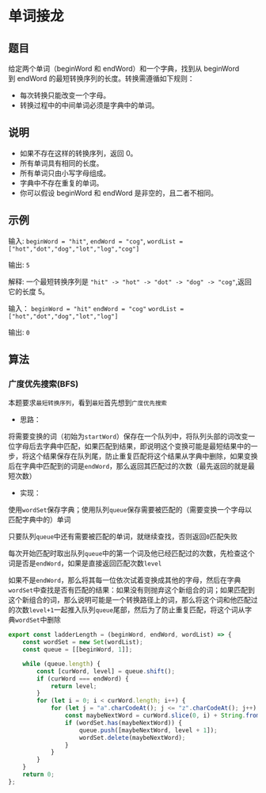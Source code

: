 # 单词接龙

## 题目

给定两个单词（beginWord 和 endWord）和一个字典，找到从 beginWord 到 endWord 的最短转换序列的长度。转换需遵循如下规则：

- 每次转换只能改变一个字母。
- 转换过程中的中间单词必须是字典中的单词。

## 说明

- 如果不存在这样的转换序列，返回 0。
- 所有单词具有相同的长度。
- 所有单词只由小写字母组成。
- 字典中不存在重复的单词。
- 你可以假设 beginWord 和 endWord 是非空的，且二者不相同。

## 示例

输入:
`beginWord = "hit"`,
`endWord = "cog"`,
`wordList = ["hot","dot","dog","lot","log","cog"]`

输出: `5`

解释: 一个最短转换序列是 `"hit" -> "hot" -> "dot" -> "dog" -> "cog"`,返回它的长度 5。

输入：
`beginWord = "hit"`
`endWord = "cog"`
`wordList = ["hot","dot","dog","lot","log"]`

输出: `0`

## 算法

### 广度优先搜索(BFS)

本题要求`最短转换序列`，看到`最短`首先想到`广度优先搜索`

- 思路：

将需要变换的词（初始为`startWord`）保存在一个队列中，将队列头部的词改变一位字母后去字典中匹配，如果匹配到结果，即说明这个变换可能是最短结果中的一步，将这个结果保存在队列尾，防止重复匹配将这个结果从字典中删除，如果变换后在字典中匹配到的词是`endWord`，那么返回其匹配过的次数（最先返回的就是最短次数）

- 实现：

使用`wordSet`保存字典；使用队列`queue`保存需要被匹配的（需要变换一个字母以匹配字典中的）单词

只要队列`queue`中还有需要被匹配的单词，就继续查找，否则返回`0`匹配失败

每次开始匹配时取出队列`queue`中的第一个词及他已经匹配过的次数，先检查这个词是否是`endWord`，如果是直接返回匹配次数`level`

如果不是`endWord`，那么将其每一位依次试着变换成其他的字母，然后在字典`wordSet`中查找是否有匹配的结果：如果没有则抛弃这个新组合的词；如果匹配到这个新组合的词，那么说明可能是一个转换路径上的词，那么将这个词和他匹配过的次数`level+1`一起推入队列`queue`尾部，然后为了防止重复匹配，将这个词从字典`wordSet`中删除

```js
export const ladderLength = (beginWord, endWord, wordList) => {
	const wordSet = new Set(wordList);
	const queue = [[beginWord, 1]];

	while (queue.length) {
		const [curWord, level] = queue.shift();
		if (curWord === endWord) {
			return level;
		}
		for (let i = 0; i < curWord.length; i++) {
			for (let j = "a".charCodeAt(); j <= "z".charCodeAt(); j++) {
				const maybeNextWord = curWord.slice(0, i) + String.fromCharCode(j) + curWord.slice(i + 1);
				if (wordSet.has(maybeNextWord)) {
					queue.push([maybeNextWord, level + 1]);
					wordSet.delete(maybeNextWord);
				}
			}
		}
	}
	return 0;
};
```